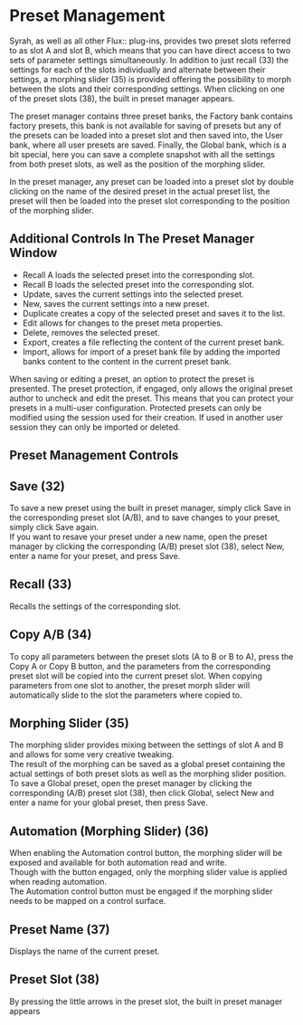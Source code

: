 # Preset Management

Syrah, as well as all other Flux:: plug-ins, provides two preset slots referred to as slot A and slot B, which means
that you can have direct access to two sets of parameter settings simultaneously. In addition to just recall (33) the
settings for each of the slots individually and alternate between their settings, a morphing slider (35) is provided
offering the possibility to morph between the slots and their corresponding settings. When clicking on one of the
preset slots (38), the built in preset manager appears.  

The preset manager contains three preset banks, the Factory bank contains factory presets, this bank is not available for saving of presets but any of the presets can be loaded into a preset slot and then saved into, the User bank,
where all user presets are saved. Finally, the Global bank, which is a bit special, here you can save a complete
snapshot with all the settings from both preset slots, as well as the position of the morphing slider. 
 
In the preset manager, any preset can be loaded into a preset slot by double clicking on the name of the desired
preset in the actual preset list, the preset will then be loaded into the preset slot corresponding to the position of
the morphing slider.

## Additional Controls In The Preset Manager Window

- Recall A loads the selected preset into the corresponding slot.
- Recall B loads the selected preset into the corresponding slot.
- Update, saves the current settings into the selected preset.
- New, saves the current settings into a new preset.
- Duplicate creates a copy of the selected preset and saves it to the list.
- Edit allows for changes to the preset meta properties.
- Delete, removes the selected preset.
- Export, creates a file reflecting the content of the current preset bank.
- Import, allows for import of a preset bank file by adding the imported banks content to the content in the current
preset bank.

When saving or editing a preset, an option to protect the preset is presented. The preset protection, if engaged,
only allows the original preset author to uncheck and edit the preset. This means that you can protect your presets
in a multi-user configuration. Protected presets can only be modified using the session used for their creation. If
used in another user session they can only be imported or deleted.

## Preset Management Controls


## Save (32)
To save a new preset using the built in preset manager, simply click Save in the corresponding preset slot (A/B),
and to save changes to your preset, simply click Save again.  
If you want to resave your preset under a new name, open the preset manager by clicking the corresponding (A/B)
preset slot (38), select New, enter a name for your preset, and press Save.

## Recall (33)
Recalls the settings of the corresponding slot.

## Copy A/B (34)
To copy all parameters between the preset slots (A to B or B to A), press the Copy A or Copy B button, and the 
parameters from the corresponding preset slot will be copied into the current preset slot. When copying parameters
from one slot to another, the preset morph slider will automatically slide to the slot the parameters where copied
to.

## Morphing Slider (35)
The morphing slider provides mixing between the settings of slot A and B and allows for some very creative tweaking.  
The result of the morphing can be saved as a global preset containing the actual settings of both preset slots as
well as the morphing slider position.  
To save a Global preset, open the preset manager by clicking the corresponding (A/B) preset slot (38), then click
Global, select New and enter a name for your global preset, then press Save.

## Automation (Morphing Slider) (36)
When enabling the Automation control button, the morphing slider will be exposed and available for both automation 
read and write.  
Though with the button engaged, only the morphing slider value is applied when reading automation.  
The Automation control button must be engaged if the morphing slider needs to be mapped on a control surface.

## Preset Name (37)
Displays the name of the current preset.

## Preset Slot (38)
By pressing the little arrows in the preset slot, the built in preset manager appears
